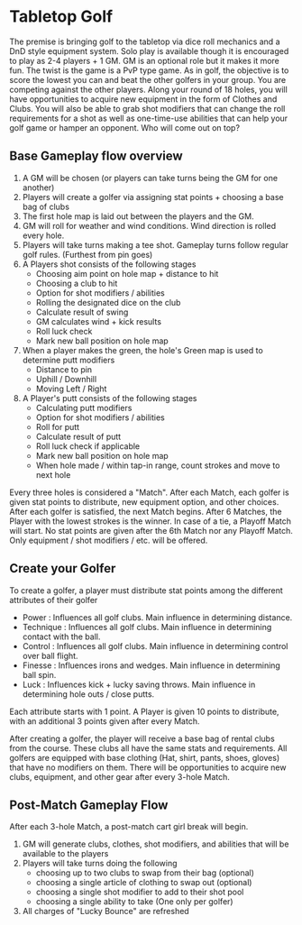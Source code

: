 # Tabletop Golf
The premise is bringing golf to the tabletop via dice roll mechanics and a DnD style equipment system. Solo play is available though it is encouraged to play as 2-4 players + 1 GM. GM is an optional role but it makes it more fun. The twist is the game is a PvP type game. As in golf, the objective is to score the lowest you can and beat the other golfers in your group. You are competing against the other players. Along your round of 18 holes, you will have opportunities to acquire new equipment in the form of Clothes and Clubs. You will also be able to grab shot modifiers that can change the roll requirements for a shot as well as one-time-use abilities that can help your golf game or hamper an opponent. Who will come out on top?

## Base Gameplay flow overview
1) A GM will be chosen (or players can take turns being the GM for one another)
2) Players will create a golfer via assigning stat points + choosing a base bag of clubs
3) The first hole map is laid out between the players and the GM.
4) GM will roll for weather and wind conditions. Wind direction is rolled every hole.
5) Players will take turns making a tee shot. Gameplay turns follow regular golf rules. (Furthest from pin goes)
6) A Players shot consists of the following stages
   - Choosing aim point on hole map + distance to hit
   - Choosing a club to hit
   - Option for shot modifiers / abilities
   - Rolling the designated dice on the club
   - Calculate result of swing
   - GM calculates wind + kick results
   - Roll luck check
   - Mark new ball position on hole map
7) When a player makes the green, the hole's Green map is used to determine putt modifiers
   - Distance to pin
   - Uphill / Downhill
   - Moving Left / Right
8) A Player's putt consists of the following stages
   - Calculating putt modifiers
   - Option for shot modifiers / abilities
   - Roll for putt
   - Calculate result of putt
   - Roll luck check if applicable
   - Mark new ball position on hole map
   - When hole made / within tap-in range, count strokes and move to next hole

Every three holes is considered a "Match". After each Match, each golfer is given stat points to distribute, new equipment option, and other choices. After each golfer is satisfied, the next Match begins. After 6 Matches, the Player with the lowest strokes is the winner. In case of a tie, a Playoff Match will start. No stat points are given after the 6th Match nor any Playoff Match. Only equipment / shot modifiers / etc. will be offered.

## Create your Golfer
To create a golfer, a player must distribute stat points among the different attributes of their golfer
 - Power : Influences all golf clubs. Main influence in determining distance.
 - Technique : Influences all golf clubs. Main influence in determining contact with the ball.
 - Control : Influences all golf clubs. Main influence in determining control over ball flight.
 - Finesse : Influences irons and wedges. Main influence in determining ball spin.
 - Luck : Influences kick + lucky saving throws. Main influence in determining hole outs / close putts.

Each attribute starts with 1 point. A Player is given 10 points to distribute, with an additional 3 points given after every Match.

After creating a golfer, the player will receive a base bag of rental clubs from the course. These clubs all have the same stats and requirements. All golfers are equipped with base clothing (Hat, shirt, pants, shoes, gloves) that have no modifiers on them. There will be opportunities to acquire new clubs, equipment, and other gear after every 3-hole Match.

## Post-Match Gameplay Flow
After each 3-hole Match, a post-match cart girl break will begin. 
1) GM will generate clubs, clothes, shot modifiers, and abilities that will be available to the players
2) Players will take turns doing the following
   - choosing up to two clubs to swap from their bag (optional)
   - choosing a single article of clothing to swap out (optional)
   - choosing a single shot modifier to add to their shot pool
   - choosing a single ability to take (One only per golfer)
3) All charges of "Lucky Bounce" are refreshed






